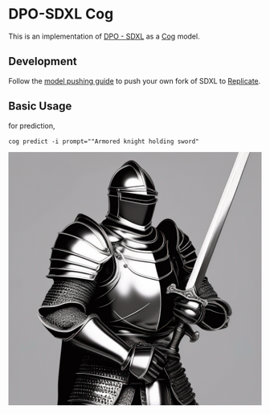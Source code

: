 # DPO-SDXL Cog

This is an implementation of [DPO - SDXL](https://huggingface.co/mhdang/dpo-sdxl-text2image-v1) as a [Cog](https://github.com/replicate/cog) model.

## Development

Follow the [model pushing guide](https://replicate.com/docs/guides/push-a-model) to push your own fork of SDXL to [Replicate](https://replicate.com).

## Basic Usage

for prediction,

    cog predict -i prompt=""Armored knight holding sword"

![knight](output.0.png)